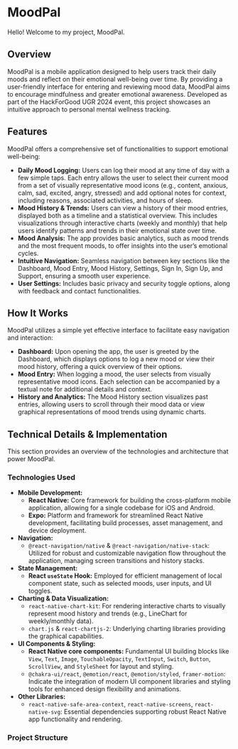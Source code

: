 # MoodPal

Hello! Welcome to my project, MoodPal.

## Overview

MoodPal is a mobile application designed to help users track their daily moods and reflect on their emotional well-being over time. By providing a user-friendly interface for entering and reviewing mood data, MoodPal aims to encourage mindfulness and greater emotional awareness. Developed as part of the HackForGood UGR 2024 event, this project showcases an intuitive approach to personal mental wellness tracking.

## Features

MoodPal offers a comprehensive set of functionalities to support emotional well-being:

* **Daily Mood Logging:** Users can log their mood at any time of day with a few simple taps. Each entry allows the user to select their current mood from a set of visually representative mood icons (e.g., content, anxious, calm, sad, excited, angry, stressed) and add optional notes for context, including reasons, associated activities, and hours of sleep.
* **Mood History & Trends:** Users can view a history of their mood entries, displayed both as a timeline and a statistical overview. This includes visualizations through interactive charts (weekly and monthly) that help users identify patterns and trends in their emotional state over time.
* **Mood Analysis:** The app provides basic analytics, such as mood trends and the most frequent moods, to offer insights into the user’s emotional cycles.
* **Intuitive Navigation:** Seamless navigation between key sections like the Dashboard, Mood Entry, Mood History, Settings, Sign In, Sign Up, and Support, ensuring a smooth user experience.
* **User Settings:** Includes basic privacy and security toggle options, along with feedback and contact functionalities.

## How It Works

MoodPal utilizes a simple yet effective interface to facilitate easy navigation and interaction:

* **Dashboard:** Upon opening the app, the user is greeted by the Dashboard, which displays options to log a new mood or view their mood history, offering a quick overview of their options.
* **Mood Entry:** When logging a mood, the user selects from visually representative mood icons. Each selection can be accompanied by a textual note for additional details and context.
* **History and Analytics:** The Mood History section visualizes past entries, allowing users to scroll through their mood data or view graphical representations of mood trends using dynamic charts.

## Technical Details & Implementation

This section provides an overview of the technologies and architecture that power MoodPal.

### Technologies Used

* **Mobile Development:**
    * **React Native:** Core framework for building the cross-platform mobile application, allowing for a single codebase for iOS and Android.
    * **Expo:** Platform and framework for streamlined React Native development, facilitating build processes, asset management, and device deployment.
* **Navigation:**
    * `@react-navigation/native` & `@react-navigation/native-stack`: Utilized for robust and customizable navigation flow throughout the application, managing screen transitions and history stacks.
* **State Management:**
    * **React `useState` Hook:** Employed for efficient management of local component state, such as selected moods, user inputs, and UI toggles.
* **Charting & Data Visualization:**
    * `react-native-chart-kit`: For rendering interactive charts to visually represent mood history and trends (e.g., LineChart for weekly/monthly data).
    * `chart.js` & `react-chartjs-2`: Underlying charting libraries providing the graphical capabilities.
* **UI Components & Styling:**
    * **React Native core components:** Fundamental UI building blocks like `View`, `Text`, `Image`, `TouchableOpacity`, `TextInput`, `Switch`, `Button`, `ScrollView`, and `StyleSheet` for layout and styling.
    * `@chakra-ui/react`, `@emotion/react`, `@emotion/styled`, `framer-motion`: Indicate the integration of modern UI component libraries and styling tools for enhanced design flexibility and animations.
* **Other Libraries:**
    * `react-native-safe-area-context`, `react-native-screens`, `react-native-svg`: Essential dependencies supporting robust React Native app functionality and rendering.

### Project Structure
